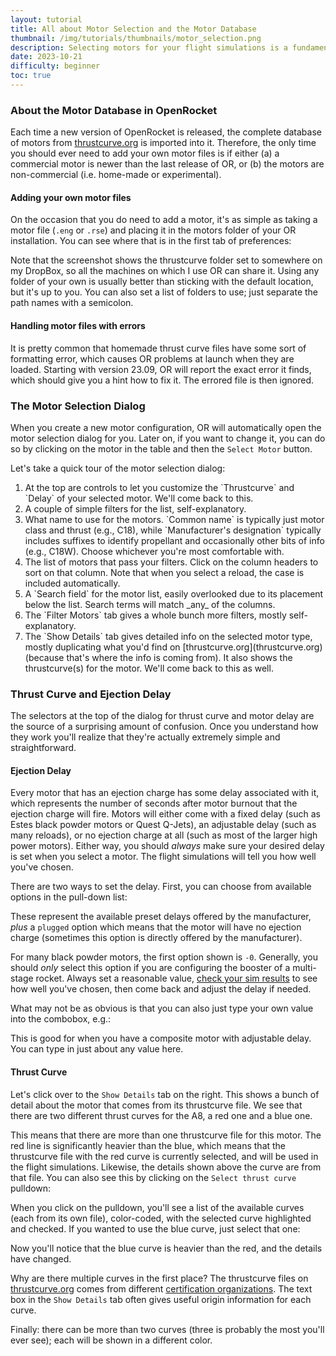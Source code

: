 ```yaml
---
layout: tutorial
title: All about Motor Selection and the Motor Database
thumbnail: /img/tutorials/thumbnails/motor_selection.png
description: Selecting motors for your flight simulations is a fundamental part of using OpenRocket. While many aspects of motor selection may be pretty obvious, there are some subtleties and semi-hidden features that might not be apparent at first glance.  This tutorial will cover just about everything there is to know on the subject, including how to add your own motors to the database.
date: 2023-10-21
difficulty: beginner
toc: true
---
```

### About the Motor Database in OpenRocket

Each time a new version of OpenRocket is released, the complete database of motors from [thrustcurve.org](thrustcurve.org) is imported into it. Therefore, the only time you should ever need to add your own motor files is if either (a) a commercial motor is newer than the last release of OR, or (b) the motors are non-commercial (i.e. home-made or experimental).

#### Adding your own motor files
On the occasion that you do need to add a motor, it's as simple as taking a motor file (`.eng` or `.rse`) and placing it in the motors folder of your OR installation. You can see where that is in the first tab of preferences: 

<div data-image-path="/img/tutorials/motor_selection/motors_folder.png"
    data-image-caption='User-defined thrust curve folder preferences'
    data-image-width="55%"
    data-image-shadow="true"></div>

Note that the screenshot shows the thrustcurve folder set to somewhere on my DropBox, so all the machines on which I use OR can share it. Using any folder of your own is usually better than sticking with the default location, but it's up to you.  You can also set a list of folders to use; just separate the path names with a semicolon.

#### Handling motor files with errors

It is pretty common that homemade thrust curve files have some sort of formatting error, which causes OR problems at launch when they are loaded.  Starting with version 23.09, OR will report the exact error it finds, which should give you a hint how to fix it.  The errored file is then ignored.

### The Motor Selection Dialog

When you create a new motor configuration, OR will automatically open the motor selection dialog for you. Later on, if you want to change it, you can do so by clicking on the motor in the table and then the `Select Motor` button.

Let's take a quick tour of the motor selection dialog:
<div data-image-path="/img/tutorials/motor_selection/motor_selection_dialog.png"
    data-image-caption='Motor Selection Dialog'
    data-image-width="70%"
    data-image-shadow="true"></div>

<ol class="step-list">
<li markdown="1">  <!-- We want to keep markdown -->
  At the top are controls to let you customize the `Thrustcurve` and `Delay` of your selected motor. We'll come back to this.
</li>

<li markdown="1">
  A couple of simple filters for the list, self-explanatory.
</li>

<li markdown="1">
  What name to use for the motors. `Common name` is typically just motor class and thrust (e.g., C18), while `Manufacturer's designation` typically includes suffixes to identify propellant and occasionally other bits of info (e.g., C18W).  Choose whichever you're most comfortable with.
</li>

<li markdown="1">
  The list of motors that pass your filters.  Click on the column headers to sort on that column. Note that when you select a reload, the case is included automatically.
</li>

<li markdown="1">
  A `Search field` for the motor list, easily overlooked due to its placement below the list.  Search terms will match _any_ of the columns.
</li>

<li markdown="1">
  The `Filter Motors` tab gives a whole bunch more filters, mostly self-explanatory.
</li>

<li markdown="1">
  The `Show Details` tab gives detailed info on the selected motor type, mostly duplicating what you'd find on [thrustcurve.org](thrustcurve.org) (because that's where the info is coming from). It also shows the thrustcurve(s) for the motor.  We'll come back to this as well.
</li>
</ol>

### Thrust Curve and Ejection Delay

The selectors at the top of the dialog for thrust curve and motor delay are the source of a surprising amount of confusion.  Once you understand how they work you'll realize that they're actually extremely simple and straightforward.

#### Ejection Delay
Every motor that has an ejection charge has some delay associated with it, which represents the number of seconds after motor burnout that the ejection charge will fire. Motors will either come with a fixed delay (such as Estes black powder  motors or Quest Q-Jets), an adjustable delay (such as many reloads), or no ejection charge at all (such as most of the larger high power motors). Either way, you should *always* make sure your desired delay is set when you select a motor. The flight simulations will tell you how well you've chosen.

There are two ways to set the delay. First, you can choose from available options in the pull-down list:
<div data-image-path="/img/tutorials/motor_selection/delay_pulldown.png"
    data-image-caption='Ejection Delay Pull-down'
    data-image-width="30%"
    data-image-shadow="true"></div>

These represent the available preset delays offered by the manufacturer, *plus* a `plugged` option which means that the motor will have no ejection charge (sometimes this option is directly offered by the manufacturer).

For many black powder motors, the first option shown is `-0`.  Generally, you should _only_ select this option if you are configuring the booster of a multi-stage rocket. Always set a reasonable value, [check your sim results](sim_results.html) to see how well you've chosen, then come back and adjust the delay if needed.

What may not be as obvious is that you can also just type your own value into the combobox, e.g.:
<div data-image-path="/img/tutorials/motor_selection/delay_combobox.png"
    data-image-caption='Typing into the Delay Combobox'
    data-image-width="30%"
    data-image-shadow="true"></div>

This is good for when you have a composite motor with adjustable delay.  You can type in just about any value here.

#### Thrust Curve

Let's click over to the `Show Details` tab on the right. This shows a bunch of detail about the motor that comes from its thrustcurve file.  We see that there are two different thrust curves for the A8, a red one and a blue one.

<div data-image-path="/img/tutorials/motor_selection/show_details.png"
    data-image-caption='"Show Details" tab'
    data-image-width="70%"
    data-image-shadow="true"></div>

This means that there are more than one thrustcurve file for this motor.  The red line is significantly heavier than the blue, which means that the thrustcurve file with the red curve is currently selected, and will be used in the flight simulations.  Likewise, the details shown above the curve are from that file.  You can also see this by clicking on the `Select thrust curve` pulldown:

<div data-image-path="/img/tutorials/motor_selection/red_curve.png"
    data-image-caption='Red Curve Selected in Pulldown'
    data-image-width="70%"
    data-image-shadow="true"></div>

When you click on the pulldown, you'll see a list of the available curves (each from its own file), color-coded, with the selected curve highlighted and checked. If you wanted to use the blue curve, just select that one:

<div data-image-path="/img/tutorials/motor_selection/blue_curve.png"
    data-image-caption='Blue Curve Selected in Pulldown'
    data-image-width="70%"
    data-image-shadow="true"></div>

Now you'll notice that the blue curve is heavier than the red, and the details have changed.

Why are there multiple curves in the first place?  The thrustcurve files on [thrustcurve.org](thrustcurve.org) comes from different [certification organizations](https://www.thrustcurve.org/info/certification.html).  The text box in the `Show Details` tab often gives useful origin information for each curve.

Finally: there can be more than two curves (three is probably the most you'll ever see); each will be shown in a different color.

